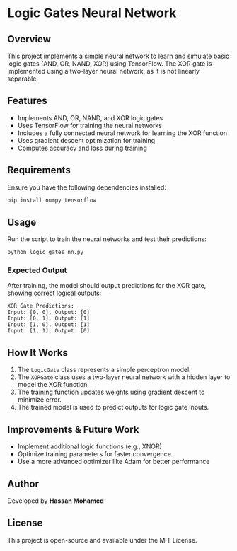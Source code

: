 # Logic Gates Neural Network

## Overview
This project implements a simple neural network to learn and simulate basic logic gates (AND, OR, NAND, XOR) using TensorFlow. The XOR gate is implemented using a two-layer neural network, as it is not linearly separable.

## Features
- Implements AND, OR, NAND, and XOR logic gates
- Uses TensorFlow for training the neural networks
- Includes a fully connected neural network for learning the XOR function
- Uses gradient descent optimization for training
- Computes accuracy and loss during training

## Requirements
Ensure you have the following dependencies installed:

```bash
pip install numpy tensorflow
```

## Usage
Run the script to train the neural networks and test their predictions:

```bash
python logic_gates_nn.py
```

### Expected Output
After training, the model should output predictions for the XOR gate, showing correct logical outputs:

```plaintext
XOR Gate Predictions:
Input: [0, 0], Output: [0]
Input: [0, 1], Output: [1]
Input: [1, 0], Output: [1]
Input: [1, 1], Output: [0]
```

## How It Works
1. The `LogicGate` class represents a simple perceptron model.
2. The `XORGate` class uses a two-layer neural network with a hidden layer to model the XOR function.
3. The training function updates weights using gradient descent to minimize error.
4. The trained model is used to predict outputs for logic gate inputs.

## Improvements & Future Work
- Implement additional logic functions (e.g., XNOR)
- Optimize training parameters for faster convergence
- Use a more advanced optimizer like Adam for better performance

## Author
Developed by **Hassan Mohamed**

## License
This project is open-source and available under the MIT License.

